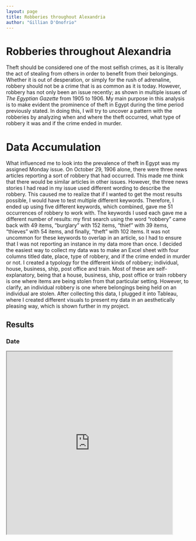 ```yaml
---
layout: page
title: Robberies throughout Alexandria
author: "Gillian D'Onofrio"
---
```

# Robberies throughout Alexandria
Theft should be considered one of the most selfish crimes, as it is literally the act of stealing from others in order to benefit from their belongings. Whether it is out of desperation, or simply for the rush of adrenaline, robbery should not be a crime that is as common as it is today. However, robbery has not only been an issue recently; as shown in multiple issues of _The Egyptian Gazette_ from 1905 to 1906. My main purpose in this analysis is to make evident the prominence of theft in Egypt during the time period previously stated. In doing this, I will try to uncover a pattern with the robberies by analyzing when and where the theft occurred, what type of robbery it was and if the crime ended in murder.

# Data Accumulation
What influenced me to look into the prevalence of theft in Egypt was my assigned Monday issue. On October 29, 1906 alone, there were three news articles reporting a sort of robbery that had occurred.  This made me think that there would be similar articles in other issues. However, the three news stories I had read in my issue used different wording to describe the robbery. This caused me to realize that if I wanted to get the most results possible, I would have to test multiple different keywords. Therefore, I ended up using five different keywords, which combined, gave me 51 occurrences of robbery to work with. The keywords I used each gave me a different number of results: my first search using the word “robbery” came back with 49 items, “burglary” with 152 items, “thief” with 39 items, “thieves” with 54 items, and finally, “theft” with 102 items. It was not uncommon for these keywords to overlap in an article, so I had to ensure that I was not reporting an instance in my data more than once. I decided the easiest way to collect my data was to make an Excel sheet with four columns titled date, place, type of robbery, and if the crime ended in murder or not. I created a typology for the different kinds of robbery; individual, house, business, ship, post office and train. Most of these are self-explanatory, being that a house, business, ship, post office or train robbery is one where items are being stolen from that particular setting. However, to clarify, an individual robbery is one where belongings being held on an individual are stolen. After collecting this data, I plugged it into Tableau, where I created different visuals to present my data in an aesthetically pleasing way, which is shown further in my project.

## Results
### Date
<iframe src="https://public.tableau.com/views/Mapoftypeofrobberiesthroughoutegypt1905-1906/Sheet2?:showVizHome=no&:embed=true" align="center" width="90%" height="500"/>
An aspect of the robberies that I thought would be interesting to examine was the dates that they occurred. I wanted to see if there was a spike in robberies during a certain time period. However, in doing this, I had to acknowledge the fact that the digitization of _The Egyptian Gazette_ during 1906 is not fully completed. This could be the possible explanation as to why in the line graph below, robberies decrease in 1906. However, it could be possible that this information is true and there actually was a decrease in theft in 1906 due to possibly stricter security or punishment, which could decrease the desire for people to steal. Something else that I found to be unique was the drastic decrease and then increase between August and November of 1905. It is pretty much impossible to discover the exact cause for the extremity of going from seven robberies in August, to one in October, then back to seven in November. However, a hypothesis for the reasoning behind this could be that after such a large amount of robberies in August, security became tighter, causing theft to decrease. Then once robberies decreased, people might have loosened up security because they assumed robberies were less likely to happen, triggering an increase in theft.

### Place
<iframe src="https://public.tableau.com/views/Mapoftypeofrobberiesthroughoutegypt1905-1906/Sheet1?:showVizHome=no&:embed=true" align="center" width="90%" height="500"/>
Another significant detail I decided to analyze about the robberies was the city in which the crimes took place. As shown in the visual, the majority of the robberies occurred in the northeast region of Egypt. There are many possible reasonings for this trend, including the fact that the capital of Egypt, Cairo, is located in the northeast. In fact, 16 of the 51 robberies took place in Cairo. Since Cairo is the capital, it can be inferred that the city was considered modernized and urban, taking in an influx of wealthy European immigrants. This could be the reason that the capital was targeted for theft. The northeast also has access to oceans, making ship ports another easy target for burglary. Thieves may have been attracted to the immigrants coming in on ships with valuable belongings, as well as materials being imported and exported through ports, like Port Said which had 3 reported robberies.

### Type
Something I found to be important when analyzing the trends in robberies was the type of theft that occurred. I categorized the robberies by whether it was a house, individual, business, post office, train or ship that was robbed. The two most popular types of theft out of my data are house and individual robberies, each occurring 13 different times. I’m guessing the reasoning behind this is the lack of security. The early 1900’s was a time before high-tech security systems, so homes were not equipped with alarms or cameras making them an easy target. Also, the robbery of an individual may seem easy for a thief as it can go unnoticed through pickpocketing. Another popular type of robbery was train robbery. Again, technology was not how it is today, so one of the most popular forms of transportation was by train. People would most likely travel with their belongings, which may include valuables, that can be targeted easily by thieves.

### Murder
![Insert infographic](murder-donofrio.jpg)
Out of all 51 reported cases of robbery that I analyzed from _The Egyptian Gazette_, only seven of them ended in murder. From this we can infer that theft was not meant to be a violent act, and most likely only sparked violence in special circumstances. Of the types of robbery mentioned before, the murders only took place in house and individual robberies. The reasoning for murders occurring only during these types of robberies could be because of human interference. Theft can be considered a desperate act when someone is in need of items, therefor one may do anything in order to gain those items, including killing anyone who gets in the way. While train, ship, business and post office robberies could occur when no one is working a shift, a home burglary is unpredictable, as it is hard to know if someone is in a house at a certain time. The robbing of an individual is also unpredictable, because if the individual realizes he is being robbed, he may fight back, causing the thief to act without thinking and kill the victim.

## Obstacles
In collecting my data, I had some instances of difficulty, since the topic I chose is not one that can be found with ease using a query search. Therefor it was very tedious work to have to search each keyword and read through every article to pull out the data that I needed. Another issue that I had to be aware of was ensuring that the article I was reading was an actual news article of a robbery. When I would search my keywords, items other than news articles, like advertisements and reviews, would come up containing that keyword, making the process of reading through the results more time consuming. For example, when searching for the word “burglary” an advertisement for “G. Marcus & Co.” insurance company made up over half of the 152 results, as the insurance company also covers “burglary risks.” Something else that I was considering collecting in my data before I started my research was gender of the criminal. However, once I began my search, I discovered that either most articles did not specify gender, or they had not caught the robber yet, making it difficult to use gender as a category in my analysis. Finally, I would like to ensure the clarity of the fact that although _The Egyptian Gazette_ is a real publication from Egypt in the early 1900’s, the digitization of these issues was done by students, and can most likely contain flawed, misspelled and inaccurate information.

## Conclusion
Robbery was clearly a serious issue during the early 1900’s in Egypt, as 51 cases were reported in _The Egyptian Gazette_. The publication also ran follow-up stories on some of the crimes, reporting on whether the thief was caught and updating the public on his sentencing. It was very stimulating for me to look into the data that I collected and hypothesize the correlation between certain aspects of the robberies, like if the place the crime occurred had anything to do with the type of robbery. The frequency of theft in Egypt is just one of the many reasons as to why we have security technology today to catch thieves and more importantly, prevent theft altogether.
